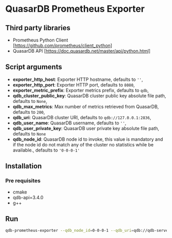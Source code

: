 # QuasarDB Prometheus Exporter

## Third party libraries

- Prometheus Python Client [https://github.com/prometheus/client_python] 
- QuasarDB API [https://doc.quasardb.net/master/api/python.html]

## Script arguments

- __exporter_http_host__: Exporter HTTP hostname, defaults to `''`, 
- __exporter_http_port__: Exporter HTTP port, defaults to `8080`, 
- __exporter_metric_prefix__: Exporter metrics prefix, defaults to `qdb`, 
- __qdb_cluster_public_key__: QuasarDB cluster public key absolute file path, defaults to `None`, 
- __qdb_max_metrics__: Max number of metrics retrieved from QuasarDB, defaults to `200`, 
- __qdb_uri__: QuasarDB cluster URI, defaults to `qdb://127.0.0.1:2836`, 
- __qdb_user_name__: QuasarDB username, defaults to `''`, 
- __qdb_user_private_key__: QuasarDB user private key absolute file path, defaults to `None`
- __qdb_node_id__: QuasarDB node id to invoke, this value is mandatory and if the node id do not match any of the cluster no statistics while be available., defaults to `'0-0-0-1'`

## Installation

### Pre requisites

- cmake
- qdb-api=3.4.0
- g++

## Run 

```bash
qdb-prometheus-exporter --qdb_node_id=0-0-0-1 --qdb_uri=qdb://qdb-server:2836 --exporter_http_port=9090
```